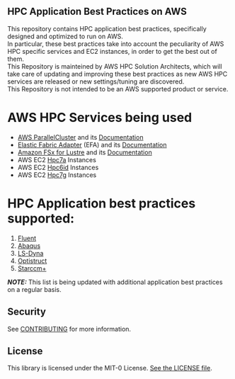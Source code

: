 ## HPC Application Best Practices on AWS

This repository contains HPC application best practices, specifically designed and optimized to run on AWS.<br>
In particular, these best practices take into account the peculiarity of AWS HPC specific services and EC2 instances, in order to get the best out of them.<br>
This Repository is mainteined by AWS HPC Solution Architects, which will take care of updating and improving these best practices as new AWS HPC services are released or new settings/tuning are discovered.<br>
This Repository is not intended to be an AWS supported product or service.<br>

# AWS HPC Services being used
 * [AWS ParallelCluster](https://aws.amazon.com/hpc/parallelcluster/) and its [Documentation](https://docs.aws.amazon.com/parallelcluster/latest/ug/what-is-aws-parallelcluster.html)
 * [Elastic Fabric Adapter](https://aws.amazon.com/hpc/efa/) (EFA) and its [Documentation](https://docs.aws.amazon.com/AWSEC2/latest/UserGuide/efa.html)
 * [Amazon FSx for Lustre](https://aws.amazon.com/fsx/lustre/) and its [Documentation](https://docs.aws.amazon.com/fsx/latest/LustreGuide/what-is.html)
 * AWS EC2 [Hpc7a](https://aws.amazon.com/ec2/instance-types/hpc7a/) Instances
 * AWS EC2 [Hpc6id](https://aws.amazon.com/ec2/instance-types/hpc6i/) Instances
 * AWS EC2 [Hpc7g](https://aws.amazon.com/ec2/instance-types/hpc7g/) Instances

# HPC Application best practices supported:

1. [Fluent](https://github.com/aws-samples/hpc-applications/tree/main/apps/Fluent)
2. [Abaqus](https://github.com/aws-samples/hpc-applications/tree/main/apps/Abaqus)
3. [LS-Dyna](https://github.com/aws-samples/hpc-applications/tree/main/apps/LS-Dyna)
4. [Optistruct](https://github.com/aws-samples/hpc-applications/tree/main/apps/Optistruct)
5. [Starccm+](https://github.com/aws-samples/hpc-applications/tree/main/apps/Starccm)

**_NOTE:_**  This list is being updated with additional application best practices on a regular basis.

## Security

See [CONTRIBUTING](CONTRIBUTING.md#security-issue-notifications) for more information.

## License

This library is licensed under the MIT-0 License. [See the LICENSE file](LICENSE).

